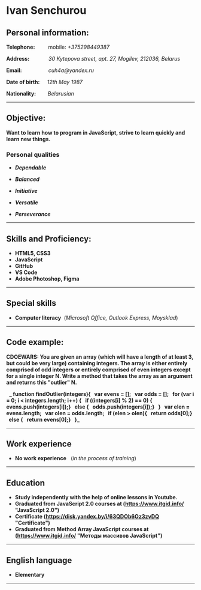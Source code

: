 # Ivan Senchurou  

## Personal information:  

**Telephone:**&nbsp;&nbsp;&nbsp;&nbsp;&nbsp;&nbsp;&nbsp;&nbsp; mobile: _+375298449387_

**Address:**&nbsp;&nbsp;&nbsp;&nbsp;&nbsp;&nbsp;&nbsp;&nbsp;&nbsp;&nbsp;&nbsp;&nbsp;&nbsp;_30 Kytepova street, apt. 27, Mogilev, 212036, Belarus_

**Email:**&nbsp;&nbsp;&nbsp;&nbsp;&nbsp;&nbsp;&nbsp;&nbsp;&nbsp;&nbsp;&nbsp;&nbsp;&nbsp;&nbsp;&nbsp;&nbsp;&nbsp; _cuh4a@yandex.ru_

**Date of birth:**&nbsp;&nbsp;&nbsp;&nbsp;&nbsp;_12th May 1987_

**Nationality:**&nbsp;&nbsp;&nbsp;&nbsp;&nbsp;&nbsp;&nbsp; _Belarusian_

***
## Objective:

__Want to learn how to program in JavaScript, strive to learn quickly and learn new things.__

### Personal qualities

* **_Dependable_**  

* **_Balanced_**  

* **_Initiative_**  

* **_Versatile_**

* **_Perseverance_**

***

## Skills and Proficiency:
* **HTML5, CSS3**
* **JavaScript**
* **GitHub**
* **VS Code** 
* **Adobe Photoshop, Figma**

***
## Special skills

* **Computer literacy** &nbsp;(_Microsoft Office, Outlook Express, Moysklad_)

***

## Code example:
**CDOEWARS: You are given an array (which will have a length of at least 3, but could be very large) containing integers. The array is either entirely comprised of odd integers or entirely comprised of even integers except for a single integer N. Write a method that takes the array as an argument and returns this "outlier" N.**

&nbsp; **_ function findOutlier(integers){
  &nbsp; var evens = [];
   &nbsp; var odds = [];
  &nbsp; for (var i = 0; i < integers.length; i++) { 
   &nbsp; if ((integers[i] % 2) == 0) {
      &nbsp; evens.push(integers[i]);} 
 &nbsp;  else {
     &nbsp;  odds.push(integers[i]);}
  &nbsp; }
  &nbsp; var elen = evens.length;
  &nbsp; var olen = odds.length;
  &nbsp; if (elen > olen){
     &nbsp;  return odds[0];} 
 &nbsp;  else {
     &nbsp;  return evens[0];}
&nbsp; }_** 

***

## Work experience  

* **No work experience** &nbsp; (_in the process of training_)

***

## Education

* **Study independently with the help of online lessons in Youtube.**
* **Graduated from JavaScript 2.0 courses at  (https://www.itgid.info/ "JavaScript 2.0")**   
* **Certificate (https://disk.yandex.by/i/63QDOb6Oz3zvDQ "Certificate")**
* **Graduated from Method Array JavaScript courses at (https://www.itgid.info/ "Методы массивов JavaScript")** 

***

## English language

* **Elementary**

***
